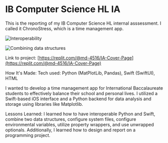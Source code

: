 # IB Computer Science HL IA

This is the reporting of my IB Computer Science HL internal asssessment. I called it ChronoStress, which is a time management app.

![Interoperability](https://github.com/user-attachments/assets/9e32f8f6-39c0-4adf-adcf-357ae583ebe9)

![Combining data structures]("C:\Users\merin\Downloads\Data_Structures.png")

Link to project: [https://replit.com/@md-4516/IA-Cover-Page](https://replit.com/@md-4516/IA-Cover-Page)

How It's Made:
Tech used: Python (MatPlotLib, Pandas), Swift (SwiftUI), HTML

I wanted to develop a time management app for International Baccalaureate students to effectively balance their school and personal lives. I utilized a Swift-based iOS interface and a Python backend for data analysis and storage using libraries like Matplotlib.

Lessons Learned:
I learned how to have interoperable Python and Swift, combine two data structures, configure system files, configure environmental variables, utilize property wrappers, and use unwrapped optionals. Additionally, I learned how to design and report on a programming project.
